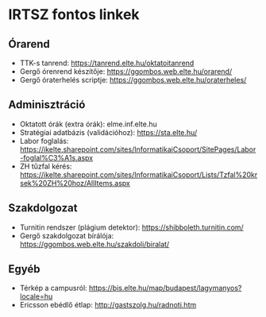 # IRTSZ fontos linkek

## Órarend
- TTK-s tanrend: https://tanrend.elte.hu/oktatoitanrend
- Gergő órenrend készítője: https://ggombos.web.elte.hu/orarend/
- Gergő óraterhelés scriptje: https://ggombos.web.elte.hu/oraterheles/

## Adminisztráció
- Oktatott órák (extra órák): elme.inf.elte.hu
- Stratégiai adatbázis (validációhoz): https://sta.elte.hu/
- Labor foglalás: https://ikelte.sharepoint.com/sites/InformatikaiCsoport/SitePages/Labor-foglal%C3%A1s.aspx
- ZH tűzfal kérés: https://ikelte.sharepoint.com/sites/InformatikaiCsoport/Lists/Tzfal%20krsek%20ZH%20hoz/AllItems.aspx

## Szakdolgozat
- Turnitin rendszer (plágium detektor): https://shibboleth.turnitin.com/
- Gergő szakdolgozat bírálója: https://ggombos.web.elte.hu/szakdoli/biralat/

## Egyéb
- Térkép a campusról: https://bis.elte.hu/map/budapest/lagymanyos?locale=hu
- Ericsson ebédlő étlap: http://gastszolg.hu/radnoti.htm
